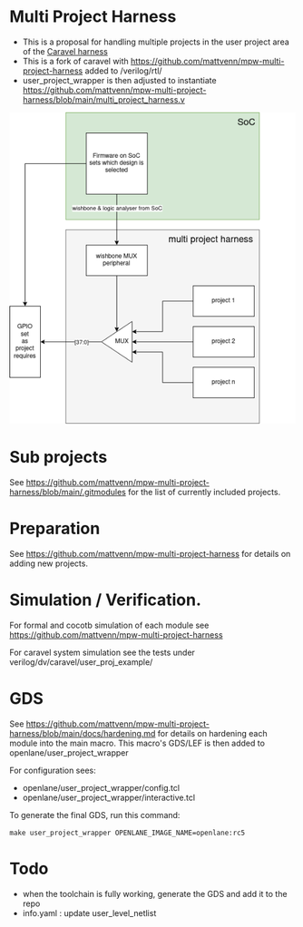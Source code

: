 # Multi Project Harness

* This is a proposal for handling multiple projects in the user project area of the [Caravel harness](https://github.com/efabless/caravel)
* This is a fork of caravel with https://github.com/mattvenn/mpw-multi-project-harness added to /verilog/rtl/
* user_project_wrapper is then adjusted to instantiate https://github.com/mattvenn/mpw-multi-project-harness/blob/main/multi_project_harness.v

![multi project harness](doc/multi-project-harness.png)

# Sub projects

See https://github.com/mattvenn/mpw-multi-project-harness/blob/main/.gitmodules
for the list of currently included projects.

# Preparation

See https://github.com/mattvenn/mpw-multi-project-harness for details on adding new projects.

# Simulation / Verification.

For formal and cocotb simulation of each module see https://github.com/mattvenn/mpw-multi-project-harness

For caravel system simulation see the tests under verilog/dv/caravel/user_proj_example/

# GDS

See https://github.com/mattvenn/mpw-multi-project-harness/blob/main/docs/hardening.md for details on hardening each module into the main macro.
This macro's GDS/LEF is then added to openlane/user_project_wrapper

For configuration sees:

* openlane/user_project_wrapper/config.tcl 
* openlane/user_project_wrapper/interactive.tcl

To generate the final GDS, run this command:

    make user_project_wrapper OPENLANE_IMAGE_NAME=openlane:rc5

# Todo

* when the toolchain is fully working, generate the GDS and add it to the repo
* info.yaml : update user_level_netlist
